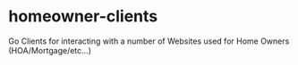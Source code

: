 # homeowner-clients
Go Clients for interacting with a number of Websites used for Home Owners (HOA/Mortgage/etc...)
